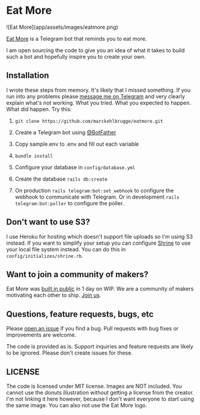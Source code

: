 # Eat More

<p align"center">
![Eat More](app/assets/images/eatmore.png)
</p>

[Eat More](https://eatmore.io) is a Telegram bot that reminds you to eat more.

I am open sourcing the code to give you an idea of what it takes to build such
a bot and hopefully inspire you to create your own.

## Installation

I wrote these steps from memory. It's likely that I missed something. If you run
into any problems please [message me on Telegram](https://t.me/marckohlbrugge)
and very clearly explain what's not working. What you tried. What you expected
to happen. What did happen. Try this:

1. `git clone https://github.com/marckohlbrugge/eatmore.git`

2. Create a Telegram bot using [@BotFather](https://t.me/botfather)

3. Copy sample.env to .env and fill out each variable

4. `bundle install`

5. Configure your database in `config/database.yml`

6. Create the database `rails db:create`

7. On production `rails telegram:bot:set_webhook` to configure the webhook to
   communicate with Telegram. Or in development `rails telegram:bot:poller` to
configure the poller.


## Don't want to use S3?

I use Heroku for hosting which doesn't support file uploads so I'm using S3
instead. If you want to simplify your setup you can configure
[Shrine](https://shrinerb.com) to use your local file system instead. You can do
this in `config/initializes/shrine.rb`.

## Want to join a community of makers?

Eat More was [built in public](https://wip.chat/products/970) in 1 day on WIP.
We are a community of makers motivating each other to ship. [Join us](https://wip.chat).

## Questions, feature requests, bugs, etc

Please [open an issue](https://github.com/marckohlbrugge/eatmore/issues/new) if
you find a bug. Pull requests with bug fixes or improvements are welcome.

The code is provided as is. Support inquiries and feature requests are likely to
be ignored. Please don't create issues for these.

## LICENSE

The code is licensed under MIT license. Images are NOT included. You cannot use
the donuts illustration without getting a license from the creator. I'm not
linking it here however, because I don't want everyone to start using the same
image. You can also not use the Eat More logo.
